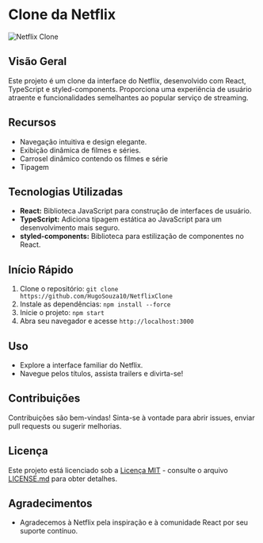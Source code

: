 # Clone da Netflix

![Netflix Clone](url_da_imagem)

## Visão Geral

Este projeto é um clone da interface do Netflix, desenvolvido com React, TypeScript e styled-components. Proporciona uma experiência de usuário atraente e funcionalidades semelhantes ao popular serviço de streaming.

## Recursos

- Navegação intuitiva e design elegante.
- Exibição dinâmica de filmes e séries.
- Carrosel dinâmico contendo os filmes e série
- Tipagem

## Tecnologias Utilizadas

- **React:** Biblioteca JavaScript para construção de interfaces de usuário.
- **TypeScript:** Adiciona tipagem estática ao JavaScript para um desenvolvimento mais seguro.
- **styled-components:** Biblioteca para estilização de componentes no React.

## Início Rápido

1. Clone o repositório: `git clone https://github.com/HugoSouza10/NetflixClone`
2. Instale as dependências: `npm install --force`
3. Inicie o projeto: `npm start`
4. Abra seu navegador e acesse `http://localhost:3000`

## Uso

- Explore a interface familiar do Netflix.
- Navegue pelos títulos, assista trailers e divirta-se!

## Contribuições

Contribuições são bem-vindas! Sinta-se à vontade para abrir issues, enviar pull requests ou sugerir melhorias.

## Licença

Este projeto está licenciado sob a [Licença MIT](LICENSE.md) - consulte o arquivo [LICENSE.md](LICENSE.md) para obter detalhes.

## Agradecimentos

- Agradecemos à Netflix pela inspiração e à comunidade React por seu suporte contínuo.
